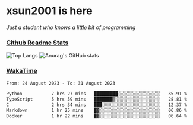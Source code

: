 # xsun2001 is here

*Just a student who knows a little bit of programming*

### [Github Readme Stats](https://github.com/anuraghazra/github-readme-stats)

![Top Langs](https://github-readme-stats.vercel.app/api/top-langs/?username=xsun2001&layout=compact&theme=radical) ![Anurag's GitHub stats](https://github-readme-stats.vercel.app/api?username=xsun2001&show_icons=true&theme=radical)

### [WakaTime](https://wakatime.com)

<!--START_SECTION:waka-->

```txt
From: 24 August 2023 - To: 31 August 2023

Python           7 hrs 27 mins   █████████░░░░░░░░░░░░░░░░   35.91 %
TypeScript       5 hrs 59 mins   ███████▒░░░░░░░░░░░░░░░░░   28.81 %
C                2 hrs 34 mins   ███░░░░░░░░░░░░░░░░░░░░░░   12.37 %
Markdown         1 hr 25 mins    █▓░░░░░░░░░░░░░░░░░░░░░░░   06.86 %
Docker           1 hr 22 mins    █▓░░░░░░░░░░░░░░░░░░░░░░░   06.64 %
```

<!--END_SECTION:waka-->
